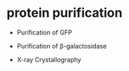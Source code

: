 # protein purification

- Purification of GFP

-  Purification of β-galactosidase

- X-ray Crystallography
